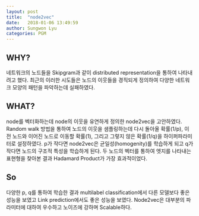 ```yaml
---
layout: post
title:  "node2vec"
date:   2018-01-06 13:49:59
author: Sungwon Lyu
categories: PGM
---
```

## WHY? 
네트워크의 노드들을 Skipgram과 같이 distributed representation을 통하여 나타내려고 했다. 최근의 이러한 시도들은 노드의 이웃들을 경직되게 정의하여 다양한 네트워크 모양의 패턴을 파악하는데 실패하였다. 

## WHAT?
node를 벡터화하는데 node의 이웃을 유연하게 정의한 node2vec을 고안하였다. Random walk 방법을 통하여 노드의 이웃을 샘플링하는데 다시 돌아올 확률(1/p), 이 전 노드와 이어진 노드로 이동할 확률(1), 그리고 그렇지 않은 확률(1/q)을 하이퍼파라미터로 설정하였다. p가 작다면 node2vec은 균일성(homogenity)를 학습하게 되고 q가 작다면 노드의 구조적 특성을 학습하게 된다. 두 노드의 벡터를 통하여 엣지를 나타내는 표현형을 찾아본 결과 Hadamard Product가 가장 효과적이었다. 


## So
다양한 p, q를 통하여 학습한 결과 multilabel classification에서 다른 모델보다 좋은 성능을 보였고 Link prediction에서도 좋은 성능을 보였다. Node2vec은 대부분의 파라미터에 대하여 우수하고 노이즈에 강하며 Scalable하다. 

